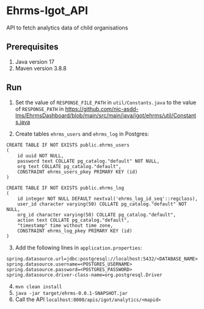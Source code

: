 # Ehrms-Igot_API
API to fetch analytics data of child organisations

## Prerequisites
1. Java version 17
2. Maven version 3.8.8

## Run
1. Set the value of `RESPONSE_FILE_PATH` in `util/Constants.java` to the value of `RESPONSE_PATH` in https://github.com/nic-asdd-lms/EhrmsDashboard/blob/main/src/main/java/igot/ehrms/util/Constants.java

2. Create tables `ehrms_users` and `ehrms_log` in Postgres:
```
CREATE TABLE IF NOT EXISTS public.ehrms_users
(
    id uuid NOT NULL,
    password text COLLATE pg_catalog."default" NOT NULL,
    org text COLLATE pg_catalog."default",
    CONSTRAINT ehrms_users_pkey PRIMARY KEY (id)
)
```

```
CREATE TABLE IF NOT EXISTS public.ehrms_log
(
    id integer NOT NULL DEFAULT nextval('ehrms_log_id_seq'::regclass),
    user_id character varying(50) COLLATE pg_catalog."default" NOT NULL,
    org_id character varying(50) COLLATE pg_catalog."default",
    action text COLLATE pg_catalog."default",
    "timestamp" time without time zone,
    CONSTRAINT ehrms_log_pkey PRIMARY KEY (id)
)
```

3. Add the following lines in `application.properties`:
```
spring.datasource.url=jdbc:postgresql://localhost:5432/<DATABASE_NAME>
spring.datasource.username=<POSTGRES_USERNAME>
spring.datasource.password=<POSTGRES_PASSWORD>
spring.datasource.driver-class-name=org.postgresql.Driver
``` 
4. `mvn clean install`
5. `java -jar target/ehrms-0.0.1-SNAPSHOT.jar`
6. Call the API `localhost:8000/apis/igot/analytics/<mapid>`
